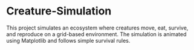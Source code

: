 # Creature-Simulation
This project simulates an ecosystem where creatures move, eat, survive, and reproduce on a grid-based environment. The simulation is animated using Matplotlib and follows simple survival rules.
